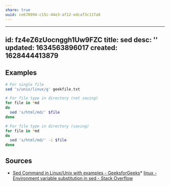 ```yaml
---
share: true
uuid: ce670994-c15c-44e3-af12-edcaf3c11fa8
---
```

---
id: fz4eZ6zUocnggh1Uw9FZC
title: sed
desc: ''
updated: 1634563896017
created: 1628444413879
---

## Examples

``` bash
# For single file
sed 's/unix/linux/g' geekfile.txt

# For file type in directory (not saving)
for file in *md
do
  sed 's/html/md/' $file
done

# For file type in directory (saving)
for file in *md
do
  sed 's/html/md/' -i $file
done
```

## Sources

* [Sed Command in Linux/Unix with examples - GeeksforGeeks](https://www.geeksforgeeks.org/sed-command-in-linux-unix-with-examples/)* [linux - Environment variable substitution in sed - Stack Overflow](https://stackoverflow.com/questions/584894/environment-variable-substitution-in-sed)
